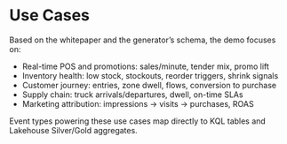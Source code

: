 # Use Cases

Based on the whitepaper and the generator’s schema, the demo focuses on:

- Real-time POS and promotions: sales/minute, tender mix, promo lift
- Inventory health: low stock, stockouts, reorder triggers, shrink signals
- Customer journey: entries, zone dwell, flows, conversion to purchase
- Supply chain: truck arrivals/departures, dwell, on-time SLAs
- Marketing attribution: impressions → visits → purchases, ROAS

Event types powering these use cases map directly to KQL tables and Lakehouse Silver/Gold aggregates.


